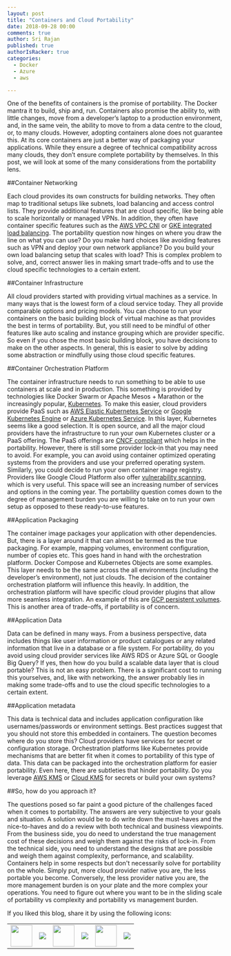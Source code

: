 ```yaml
---
layout: post
title: "Containers and Cloud Portability"
date: 2018-09-28 00:00
comments: true
author: Sri Rajan
published: true
authorIsRacker: true
categories:
  - Docker
  - Azure
  - aws

---
```


One of the benefits of containers is the promise of portability.  The Docker mantra it to build, ship and, run. Containers also promise the ability to, with little changes, move from a developer’s laptop to a production environment, and, in the same vein, the ability to move to from a data centre to the cloud, or, to many clouds. However, adopting containers alone does not guarantee this.  At its core containers are just a better way of packaging your applications. While they ensure a degree of technical compatibility across many clouds, they don’t ensure complete portability by themselves. In this post, we will look at some of the many considerations from the portability lens.

<!-- more -->

##Container Networking


Each cloud provides its own constructs for building networks. They often map to traditional setups like subnets, load balancing and access control lists. They provide additional features that are cloud specific, like being able to scale horizontally or managed VPNs. In addition, they often have container specific features such as the [AWS VPC CNI](https://github.com/aws/amazon-vpc-cni-k8s) or [GKE integrated load balancing](https://cloud.google.com/kubernetes-engine/docs/how-to/internal-load-balancing). The portability question now hinges on where you draw the line on what you can use?  Do you make hard choices like avoiding features such as VPN and deploy your own network appliance?  Do you build your own load balancing setup that scales with load? This is complex problem to solve, and, correct answer lies in making smart trade-offs and to use the cloud specific technologies to a certain extent. 

##Container Infrastructure

All cloud providers started with providing virtual machines as a service. In many ways that is the lowest form of a cloud service today. They all provide comparable options and pricing models. You can choose to run your containers on the basic building block of virtual machine as that provides the best in terms of portability. But, you still need to be mindful of other features like auto scaling and instance grouping which are provider specific. So even if you chose the most basic building block, you have decisions to make on the other aspects. In general, this is easier to solve by adding some abstraction or mindfully using those cloud specific features.

##Container Orchestration Platform

The container infrastructure needs to run something to be able to use containers at scale and in production. This something is provided by technologies like Docker Swarm or Apache Mesos + Marathon or the increasingly popular, [Kubernetes](https://kubernetes.io/).  To make this easier, cloud providers provide PaaS such as [AWS Elastic Kubernetes Service](https://aws.amazon.com/eks/) or [Google Kubernetes Engine](https://cloud.google.com/kubernetes-engine/) or [Azure Kubernetes Service](https://azure.microsoft.com/en-gb/services/kubernetes-service/). In this layer, Kubernetes seems like a good selection. It is open source, and all the major cloud providers have the infrastructure to run your own Kubernetes cluster or a PaaS offering. The PaaS offerings are [CNCF compliant](https://github.com/cncf/k8s-conformance) which helps in the portability. However, there is still some provider lock-in that you may need to avoid. For example, you can avoid using container optimized operating systems from the providers and use your preferred operating system. Similarly, you could decide to run your own container image registry. Providers like Google Cloud Platform also offer [vulnerability scanning](https://cloud.google.com/container-registry/docs/get-image-vulnerabilities), which is very useful. This space will see an increasing number of services and options in the coming year. The portability question comes down to the degree of management burden you are willing to take on to run your own setup as opposed to these ready-to-use features.

##Application Packaging

The container image packages your application with other dependencies. But, there is a layer around it that can almost be termed as the true packaging. For example, mapping volumes, environment configuration, number of copies etc. This goes hand in hand with the orchestration platform.  Docker Compose and Kubernetes Objects are some examples. This layer needs to be the same across the all environments (including the developer’s environment), not just clouds. The decision of the container orchestration platform will influence this heavily. In addition, the orchestration platform will have specific cloud provider plugins that allow more seamless integration. An example of this are [GCP persistent volumes](https://cloud.google.com/kubernetes-engine/docs/concepts/persistent-volumes). This is another area of trade-offs, if portability is of concern.

##Application Data

Data can be defined in many ways. From a business perspective, data includes things like user information or product catalogues or any related information that live in a database or a file system.  For portability, do you avoid using cloud provider services like AWS RDS or Azure SQL or Google Big Query?  If yes, then how do you build a scalable data layer that is cloud portable? This is not an easy problem. There is a significant cost to running this yourselves, and, like with networking, the answer probably lies in making some trade-offs and to use the cloud specific technologies to a certain extent. 

##Application metadata

This data is technical data and includes application configuration like usernames/passwords or environment settings. Best practices suggest that you should not store this embedded in containers. The question becomes where do you store this? Cloud providers have services for secret or configuration storage. Orchestration platforms like Kubernetes provide mechanisms that are better fit when it comes to portability of this type of data. This data can be packaged into the orchestration platform for easier portability. Even here, there are subtleties that hinder portability. Do you leverage [AWS KMS](https://aws.amazon.com/kms/) or [Cloud KMS](https://cloud.google.com/kms/docs/secret-management) for secrets or build your own systems?


##So, how do you approach it?

The questions posed so far paint a good picture of the challenges faced when it comes to portability. The answers are very subjective to your goals and situation. A solution would be to do write down the must-haves and the nice-to-haves and do a review with both technical and business viewpoints.  From the business side, you do need to understand the true management cost of these decisions and weigh them against the risks of lock-in. From the technical side, you need to understand the designs that are possible and weigh them against complexity, performance, and scalability. Containers help in some respects but don't necessarily solve for portability on the whole. Simply put, more cloud provider native you are, the less portable you become. Conversely, the less provider native you are, the more management burden is on your plate and the more complex your operations.  You need to figure out where you want to be in the sliding scale of portability vs complexity and portability vs management burden.

<table>
  <tr>If you liked this blog, share it by using the following icons:</tr>
  <tr>
   <td>
       <img src="{% asset_path line-tile.png %}" width=50 >
    </td>
    <td>
      <a href="https://twitter.com/home?status=https%3A//developer.rackspace.com/blog/applications-monitoring-creating-a-smoother-financial-close/">
        <img src="{% asset_path shareT.png %}">
      </a>
    </td>
    <td>
       <img src="{% asset_path line-tile.png %}" width=50 >
    </td>
    <td>
      <a href="https://www.facebook.com/sharer/sharer.php?u=https%3A//developer.rackspace.com/blog/applications-monitoring-creating-a-smoother-financial-close/">
        <img src="{% asset_path shareFB.png %}">
      </a>
    </td>
    <td>
       <img src="{% asset_path line-tile.png %}" width=50 >
    </td>
    <td>
      <a href="https://www.linkedin.com/shareArticle?mini=true&url=https%3A//developer.rackspace.com/blog/applications-monitoring-creating-a-smoother-financial-close&summary=&source=">
        <img src="{% asset_path shareL.png %}">
      </a>
    </td>
  </tr>
</table>

</br>